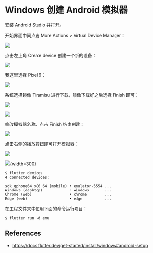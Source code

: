 # Windows 创建 Android 模拟器

安装 Android Studio 并打开。

开始界面中间点击 More Actions > Virtual Device Manager：

![](./images-simulator/windows-0.jpeg)

点击左上角 Create device 创建一个新的设备：

![](./images-simulator/windows-1.jpeg)

我这里选择 Pixel 6：

![](./images-simulator/windows-2.jpeg)

系统选择镜像 Tiramisu 进行下载，镜像下载好之后选择 Finish 即可：

![](./images-simulator/windows-3.jpeg)

![](./images-simulator/windows-4.jpeg)

修改模拟器名称，点击 Finish 结束创建：

![](./images-simulator/windows-5.jpeg)

点击右侧的播放按钮即可打开模拟器：

![](./images-simulator/windows-6.jpeg)

![](./images-simulator/windows-7.jpg){width=300}

```
$ flutter devices
4 connected devices:

sdk gphone64 x86 64 (mobile) • emulator-5554 ...
Windows (desktop)            • windows       ...
Chrome (web)                 • chrome        ...
Edge (web)                   • edge          ...
```

在工程文件夹中使用下面的命令运行项目：

```
$ flutter run -d emu
```

## References

- https://docs.flutter.dev/get-started/install/windows#android-setup
